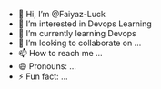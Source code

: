 - 👋 Hi, I’m @Faiyaz-Luck
- 👀 I’m interested in Devops Learning
- 🌱 I’m currently learning Devops 
- 💞️ I’m looking to collaborate on ...
- 📫 How to reach me ...
- 😄 Pronouns: ...
- ⚡ Fun fact: ...

<!---
Faiyaz-Luck/Faiyaz-Luck is a ✨ special ✨ repository because its `README.md` (this file) appears on your GitHub profile.
You can click the Preview link to take a look at your changes.
--->
